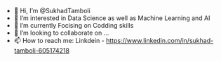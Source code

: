- 👋 Hi, I’m @SukhadTamboli
- 👀 I’m interested in Data Science as well as Machine Learning and AI
- 🌱 I’m currently Focising on Codding skills
- 💞️ I’m looking to collaborate on ...
- 📫 How to reach me: Linkdein - https://www.linkedin.com/in/sukhad-tamboli-605174218

<!---
SukhadTamboli/SukhadTamboli is a ✨ special ✨ repository because its `README.md` (this file) appears on your GitHub profile.
You can click the Preview link to take a look at your changes.
--->
